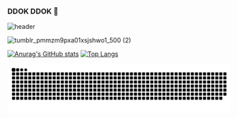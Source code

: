 ### DDOK DDOK 🚪

![header](https://capsule-render.vercel.app/api?type=cylinder&color=50586C&text=DOKyun_Cart🛒&height=200&fontColor=DCE2F0&fontSize=50&)

![tumblr_pmmzm9pxa01xsjshwo1_500 (2)](https://user-images.githubusercontent.com/90293526/135004058-cb2d7d32-562e-4ce6-89e7-47888e9357c3.gif)

[![Anurag's GitHub stats](https://github-readme-stats.vercel.app/api?username=DOK0706&show_icons=true&theme=nord)](https://github.com/anuraghazra/github-readme-stats)
[![Top Langs](https://github-readme-stats.vercel.app/api/top-langs/?username=DOK0706&show_icons=true&theme=nord)](https://github.com/anuraghazra/github-readme-stats)

![snake gif](https://github.com/DOK0706/DOK0706/blob/output/github-contribution-grid-snake.svg)
